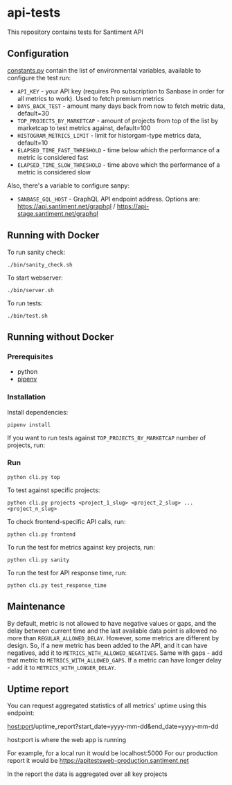# api-tests

This repository contains tests for Santiment API

## Configuration

[constants.py](/constants.py) contain the list of environmental variables, available to configure the test run:
* `API_KEY` - your API key (requires Pro subscription to Sanbase in order for all metrics to work). Used to fetch premium metrics
* `DAYS_BACK_TEST` - amount many days back from now to fetch metric data, default=30
* `TOP_PROJECTS_BY_MARKETCAP` - amount of projects from top of the list by marketcap to test metrics against, default=100
* `HISTOGRAM_METRICS_LIMIT` - limit for historgam-type metrics data, default=10
* `ELAPSED_TIME_FAST_THRESHOLD` - time below which the performance of a metric is considered fast
* `ELAPSED_TIME_SLOW_THRESHOLD` - time above which the performance of a metric is considered slow

Also, there's a variable to configure sanpy:

* `SANBASE_GQL_HOST` - GraphQL API endpoint address. Options are:
https://api.santiment.net/graphql / https://api-stage.santiment.net/graphql

## Running with Docker

To run sanity check:

```
./bin/sanity_check.sh
```

To start webserver:

```
./bin/server.sh
```

To run tests:

```
./bin/test.sh
```

## Running without Docker

### Prerequisites

* python
* [pipenv](https://github.com/pypa/pipenv#installation)

### Installation

Install dependencies:

    pipenv install

If you want to run tests against `TOP_PROJECTS_BY_MARKETCAP` number of projects, run:

### Run

```
python cli.py top
```

To test against specific projects:

```
python cli.py projects <project_1_slug> <project_2_slug> ... <project_n_slug>
```

To check frontend-specific API calls, run:

```
python cli.py frontend
```

To run the test for metrics against key projects, run:

```
python cli.py sanity
```

To run the test for API response time, run:

```
python cli.py test_response_time
```

## Maintenance
By default, metric is not allowed to have negative values or gaps, and the delay between current time and the last available data point is allowed no more than `REGULAR_ALLOWED_DELAY`. 
However, some metrics are different by design. So, if a new metric has been added to the API, and it can have negatives, add it to `METRICS_WITH_ALLOWED_NEGATIVES`.
Same with gaps - add that metric to `METRICS_WITH_ALLOWED_GAPS`.
If a metric can have longer delay - add it to `METRICS_WITH_LONGER_DELAY`.


## Uptime report

You can request aggregated statistics of all metrics' uptime using this endpoint:

<host:port>/uptime_report?start_date=yyyy-mm-dd&end_date=yyyy-mm-dd

host:port is where the web app is running

For example, for a local run it would be localhost:5000
For our production report it would be https://apitestsweb-production.santiment.net

In the report the data is aggregated over all key projects 

